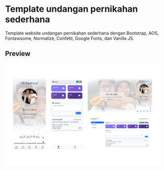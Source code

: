 # Template undangan pernikahan sederhana
Template website undangan pernikahan sederhana dengan Bootstrap, AOS, Fontawsome, Normalize, Confetti, Google Fonts, dan Vanilla JS.

## Preview
![Thumbnail](/assets/images/preview.png)
